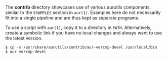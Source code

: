 The __contrib__ directory showcases use of various aurutils components, similar to the `EXAMPLES` section in `aur(1)`. Examples here do not necessarily fit into a single pipeline and are thus kept as separate programs.

To use a script with `aur(1)`, copy it to a directory in `PATH`. Alternatively, create a symbolic link if you have no local changes and always want to use the latest version.

```
$ cp -s /usr/share/aurutils/contrib/aur-vercmp-devel /usr/local/bin
$ aur vercmp-devel
```
